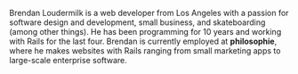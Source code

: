 Brendan Loudermilk is a web developer from Los Angeles with a passion for
software design and development, small business, and skateboarding (among other
things). He has been programming for 10 years and working with Rails for the
last four. Brendan is currently employed at **philosophie**, where he makes
websites with Rails ranging from small marketing apps to large-scale enterprise
software.
